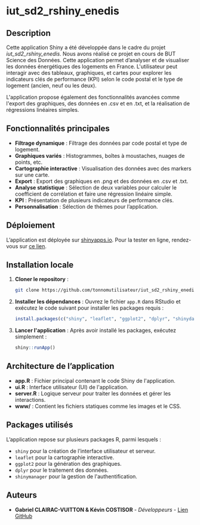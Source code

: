 # iut_sd2_rshiny_enedis

## Description

Cette application Shiny a été développée dans le cadre du projet *iut_sd2_rshiny_enedis*.
Nous avons réalisé ce projet en cours de BUT Science des Données.
Cette application permet d’analyser et de visualiser les données énergétiques des logements en France. L'utilisateur peut interagir avec des tableaux, graphiques, et cartes pour explorer les indicateurs clés de performance (KPI) selon le code postal et le type de logement (ancien, neuf ou les deux).

L'application propose également des fonctionnalités avancées comme l'export des graphiques, des données en .csv et en .txt, et la réalisation de régressions linéaires simples.

## Fonctionnalités principales

- **Filtrage dynamique** : Filtrage des données par code postal et type de logement.
- **Graphiques variés** : Histogrammes, boîtes à moustaches, nuages de points, etc.
- **Cartographie interactive** : Visualisation des données avec des markers sur une carte.
- **Export** : Export des graphiques en .png et des données en .csv et .txt.
- **Analyse statistique** : Sélection de deux variables pour calculer le coefficient de corrélation et faire une régression linéaire simple.
- **KPI** : Présentation de plusieurs indicateurs de performance clés.
- **Personnalisation** : Sélection de thèmes pour l’application.

## Déploiement

L’application est déployée sur [shinyapps.io](https://www.shinyapps.io). Pour la tester en ligne, rendez-vous sur [ce lien](https://gabrielclairacvuitton.shinyapps.io/GabrielKevin/).

## Installation locale

1. **Cloner le repository** :
    ```bash
    git clone https://github.com/tonnomutilisateur/iut_sd2_rshiny_enedis.git
    ```

2. **Installer les dépendances** :
    Ouvrez le fichier `app.R` dans RStudio et exécutez le code suivant pour installer les packages requis :
    ```R
    install.packages(c("shiny", "leaflet", "ggplot2", "dplyr", "shinydashboard", "shinymanager", "httr"))
    ```

3. **Lancer l'application** :
    Après avoir installé les packages, exécutez simplement :
    ```R
    shiny::runApp()
    ```

## Architecture de l’application

- **app.R** : Fichier principal contenant le code Shiny de l'application.
- **ui.R** : Interface utilisateur (UI) de l'application.
- **server.R** : Logique serveur pour traiter les données et gérer les interactions.
- **www/** : Contient les fichiers statiques comme les images et le CSS.

## Packages utilisés

L’application repose sur plusieurs packages R, parmi lesquels :
- `shiny` pour la création de l’interface utilisateur et serveur.
- `leaflet` pour la cartographie interactive.
- `ggplot2` pour la génération des graphiques.
- `dplyr` pour le traitement des données.
- `shinymanager` pour la gestion de l'authentification.


## Auteurs

- **Gabriel CLAIRAC-VUITTON & Kévin COSTISOR** - *Développeurs* - [Lien GitHub](https://github.com/gabrielcv69)
